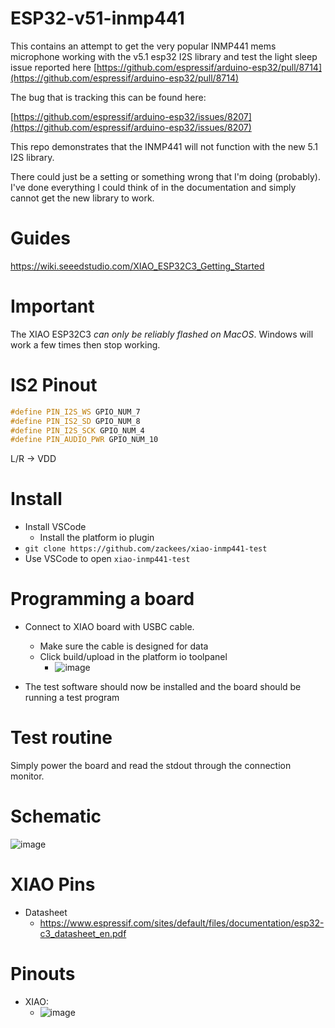 # ESP32-v51-inmp441

This contains an attempt to get the very popular INMP441 mems microphone working with the v5.1 esp32 I2S library and test the light sleep issue reported here [https://github.com/espressif/arduino-esp32/pull/8714](https://github.com/espressif/arduino-esp32/pull/8714)

The bug that is tracking this can be found here:

[https://github.com/espressif/arduino-esp32/issues/8207](https://github.com/espressif/arduino-esp32/issues/8207)

This repo demonstrates that the INMP441 will not function with the new 5.1 I2S library.

There could just be a setting or something wrong that I'm doing (probably). I've done everything I could think of in the documentation and simply cannot get the new library to work.

# Guides

https://wiki.seeedstudio.com/XIAO_ESP32C3_Getting_Started

# Important

The XIAO ESP32C3 *can only be reliably flashed on MacOS*. Windows will work a few times then stop working.

# IS2 Pinout

```cpp
#define PIN_I2S_WS GPIO_NUM_7
#define PIN_IS2_SD GPIO_NUM_8
#define PIN_I2S_SCK GPIO_NUM_4
#define PIN_AUDIO_PWR GPIO_NUM_10
```

L/R -> VDD

# Install

  * Install VSCode
    * Install the platform io plugin
  * `git clone https://github.com/zackees/xiao-inmp441-test`
  * Use VSCode to open `xiao-inmp441-test`

# Programming a board

  * Connect to XIAO board with USBC cable.
    * Make sure the cable is designed for data
    * Click build/upload in the platform io toolpanel
      * ![image](https://github.com/zackees/xiao-inmp441-test/assets/6856673/13bed300-5c01-4837-ba01-008b39cfe71e)

  * The test software should now be installed and the board should be running a test program

# Test routine

Simply power the board and read the stdout through the connection monitor.



# Schematic

![image](https://github.com/zackees/esp32-v51-inmp441/assets/6856673/95f2223f-6127-4bc0-a346-03e80c125f60)


# XIAO Pins

  * Datasheet
    * https://www.espressif.com/sites/default/files/documentation/esp32-c3_datasheet_en.pdf

# Pinouts

  * XIAO:
    * ![image](https://github.com/zackees/noodz-soundreactive/assets/6856673/b1114268-d4b9-4eeb-9ecf-c81d819812d9)

